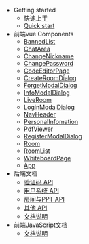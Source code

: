 - Getting started
  - [快速上手](quickStartCh.md)
  - [Quick start](quickStartEn.md)
- 前端vue Components
  - [BannedList](BannedList.vue.md)
  - [ChatArea](ChatArea.vue.md)
  - [ChangeNickname](ChangeNickname.vue.md)
  - [ChangePassword](ChangePassword.vue.md)
  - [CodeEditorPage](CodeEditorPage.vue.md)
  - [CreateRoomDialog](CreateRoomDialog.vue.md)
  - [ForgetModalDialog](ForgetModalDialog.vue.md)
  - [InfoModalDialog](InfoModalDialog.vue.md)
  - [LiveRoom](LiveRoom.vue.md)
  - [LoginModalDialog](LoginModalDialog.vue.md)
  - [NavHeader](NavHeader.vue.md)
  - [PersonalInfomation](PersonalInfomation.vue.md)
  - [PdfViewer](PdfViewer.vue.md)
  - [RegisterModalDialog](RegisterModalDialog.vue.md)
  - [Room](Room.vue.md)
  - [RoomList](RoomList.vue.md)
  - [WhiteboardPage](WhiteboardPage.vue.md)
  - [App](App.vue.md)
- 后端文档
  - [验证码 API](build/verification.html)
  - [用户系统 API](build/user.html)
  - [房间与PPT API](build/roomppt.html)
  - [其他 API](build/other.html)
  - [文档说明](backendDocs.md)
- 前端JavaScript文档
  - [文档说明](frontendJsDos.md)
